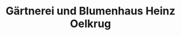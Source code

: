 ---
title: "Gärtnerei und Blumenhaus Heinz Oelkrug"
url: /nuertingen/gaertnerei-und-blumenhaus-heinz-oelkrug/
shop: Blumen
---